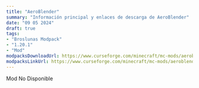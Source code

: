 ```yaml
---
title: "AeroBlender"
summary: "Información principal y enlaces de descarga de AeroBlender"
date: "09 05 2024"
draft: true
tags:
- "Broslunas Modpack"
- "1.20.1"
- "Mod"
modpacksDownloadUrl: https://www.curseforge.com/minecraft/mc-mods/aeroblender/files/all?page=1&pageSize=20&version=1.20.1&gameVersionTypeId=1
modpacksLinkUrl: https://www.curseforge.com/minecraft/mc-mods/aeroblender
---
```


Mod No Disponible